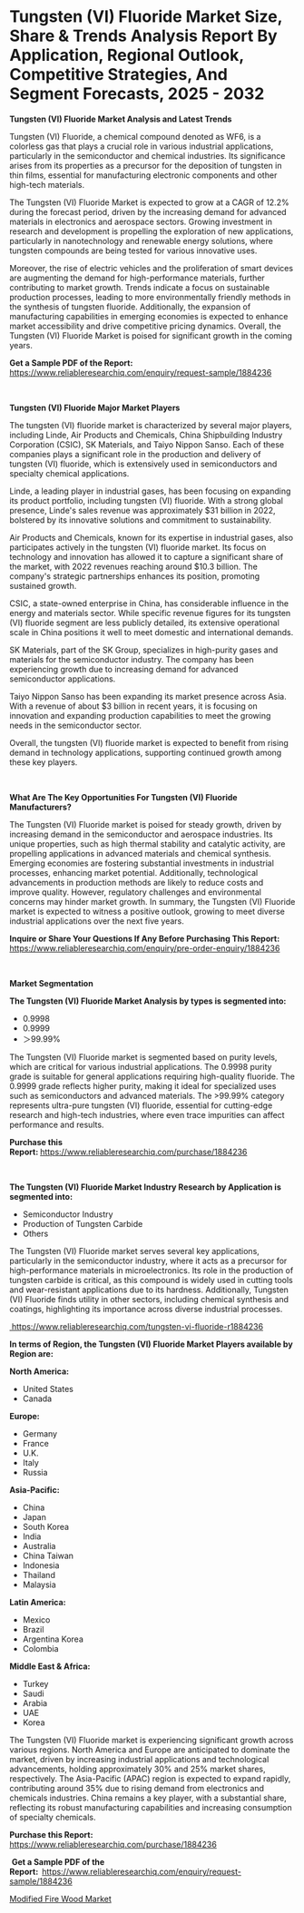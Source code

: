 <p><h1>Tungsten (VI) Fluoride Market Size, Share & Trends Analysis Report By Application, Regional Outlook, Competitive Strategies, And Segment Forecasts, 2025 - 2032</h1></p><p><strong>Tungsten (VI) Fluoride Market Analysis and Latest Trends</strong></p>
<p><p>Tungsten (VI) Fluoride, a chemical compound denoted as WF6, is a colorless gas that plays a crucial role in various industrial applications, particularly in the semiconductor and chemical industries. Its significance arises from its properties as a precursor for the deposition of tungsten in thin films, essential for manufacturing electronic components and other high-tech materials.</p><p>The Tungsten (VI) Fluoride Market is expected to grow at a CAGR of 12.2% during the forecast period, driven by the increasing demand for advanced materials in electronics and aerospace sectors. Growing investment in research and development is propelling the exploration of new applications, particularly in nanotechnology and renewable energy solutions, where tungsten compounds are being tested for various innovative uses. </p><p>Moreover, the rise of electric vehicles and the proliferation of smart devices are augmenting the demand for high-performance materials, further contributing to market growth. Trends indicate a focus on sustainable production processes, leading to more environmentally friendly methods in the synthesis of tungsten fluoride. Additionally, the expansion of manufacturing capabilities in emerging economies is expected to enhance market accessibility and drive competitive pricing dynamics. Overall, the Tungsten (VI) Fluoride Market is poised for significant growth in the coming years.</p></p>
<p><strong>Get a Sample PDF of the Report:&nbsp;</strong> <a href="https://www.reliableresearchiq.com/enquiry/request-sample/1884236?utm_campaign=1088&utm_medium=2&utm_source=Github&utm_content=ia&utm_term=04022025&utm_id=tungsten-vi-fluoride">https://www.reliableresearchiq.com/enquiry/request-sample/1884236</a></p>
<p>&nbsp;</p>
<p><strong>Tungsten (VI) Fluoride Major Market Players</strong></p>
<p><p>The tungsten (VI) fluoride market is characterized by several major players, including Linde, Air Products and Chemicals, China Shipbuilding Industry Corporation (CSIC), SK Materials, and Taiyo Nippon Sanso. Each of these companies plays a significant role in the production and delivery of tungsten (VI) fluoride, which is extensively used in semiconductors and specialty chemical applications.</p><p>Linde, a leading player in industrial gases, has been focusing on expanding its product portfolio, including tungsten (VI) fluoride. With a strong global presence, Linde's sales revenue was approximately $31 billion in 2022, bolstered by its innovative solutions and commitment to sustainability.</p><p>Air Products and Chemicals, known for its expertise in industrial gases, also participates actively in the tungsten (VI) fluoride market. Its focus on technology and innovation has allowed it to capture a significant share of the market, with 2022 revenues reaching around $10.3 billion. The company's strategic partnerships enhances its position, promoting sustained growth.</p><p>CSIC, a state-owned enterprise in China, has considerable influence in the energy and materials sector. While specific revenue figures for its tungsten (VI) fluoride segment are less publicly detailed, its extensive operational scale in China positions it well to meet domestic and international demands.</p><p>SK Materials, part of the SK Group, specializes in high-purity gases and materials for the semiconductor industry. The company has been experiencing growth due to increasing demand for advanced semiconductor applications.</p><p>Taiyo Nippon Sanso has been expanding its market presence across Asia. With a revenue of about $3 billion in recent years, it is focusing on innovation and expanding production capabilities to meet the growing needs in the semiconductor sector.</p><p>Overall, the tungsten (VI) fluoride market is expected to benefit from rising demand in technology applications, supporting continued growth among these key players.</p></p>
<p>&nbsp;</p>
<p><strong>What Are The Key Opportunities For Tungsten (VI) Fluoride Manufacturers?</strong></p>
<p><p>The Tungsten (VI) Fluoride market is poised for steady growth, driven by increasing demand in the semiconductor and aerospace industries. Its unique properties, such as high thermal stability and catalytic activity, are propelling applications in advanced materials and chemical synthesis. Emerging economies are fostering substantial investments in industrial processes, enhancing market potential. Additionally, technological advancements in production methods are likely to reduce costs and improve quality. However, regulatory challenges and environmental concerns may hinder market growth. In summary, the Tungsten (VI) Fluoride market is expected to witness a positive outlook, growing to meet diverse industrial applications over the next five years.</p></p>
<p><strong>Inquire or Share Your Questions If Any Before Purchasing This Report:</strong> <a href="https://www.reliableresearchiq.com/enquiry/pre-order-enquiry/1884236?utm_campaign=1088&utm_medium=2&utm_source=Github&utm_content=ia&utm_term=04022025&utm_id=tungsten-vi-fluoride">https://www.reliableresearchiq.com/enquiry/pre-order-enquiry/1884236</a></p>
<p>&nbsp;</p>
<p><strong>Market Segmentation</strong></p>
<p><strong>The Tungsten (VI) Fluoride Market Analysis by types is segmented into:</strong></p>
<p><ul><li>0.9998</li><li>0.9999</li><li>＞99.99%</li></ul></p>
<p><p>The Tungsten (VI) Fluoride market is segmented based on purity levels, which are critical for various industrial applications. The 0.9998 purity grade is suitable for general applications requiring high-quality fluoride. The 0.9999 grade reflects higher purity, making it ideal for specialized uses such as semiconductors and advanced materials. The >99.99% category represents ultra-pure tungsten (VI) fluoride, essential for cutting-edge research and high-tech industries, where even trace impurities can affect performance and results.</p></p>
<p><strong>Purchase this Report:&nbsp;</strong><a href="https://www.reliableresearchiq.com/purchase/1884236?utm_campaign=1088&utm_medium=2&utm_source=Github&utm_content=ia&utm_term=04022025&utm_id=tungsten-vi-fluoride">https://www.reliableresearchiq.com/purchase/1884236</a></p>
<p>&nbsp;</p>
<p><strong>The Tungsten (VI) Fluoride Market Industry Research by Application is segmented into:</strong></p>
<p><ul><li>Semiconductor Industry</li><li>Production of Tungsten Carbide</li><li>Others</li></ul></p>
<p><p>The Tungsten (VI) Fluoride market serves several key applications, particularly in the semiconductor industry, where it acts as a precursor for high-performance materials in microelectronics. Its role in the production of tungsten carbide is critical, as this compound is widely used in cutting tools and wear-resistant applications due to its hardness. Additionally, Tungsten (VI) Fluoride finds utility in other sectors, including chemical synthesis and coatings, highlighting its importance across diverse industrial processes.</p></p>
<p><a href="https://www.reliableresearchiq.com/tungsten-vi-fluoride-r1884236?utm_campaign=1088&utm_medium=2&utm_source=Github&utm_content=ia&utm_term=04022025&utm_id=tungsten-vi-fluoride">&nbsp;https://www.reliableresearchiq.com/tungsten-vi-fluoride-r1884236</a></p>
<p><strong>In terms of Region, the Tungsten (VI) Fluoride Market Players available by Region are:</strong></p>
<p>
    <p> <strong> North America: </strong>
        <ul>
            <li>United States</li>
            <li>Canada</li>
        </ul>
        </p> 
    <p> <strong> Europe: </strong>
        <ul>
            <li>Germany</li>
            <li>France</li>
            <li>U.K.</li>
            <li>Italy</li>
            <li>Russia</li>
        </ul>
        </p> 
    <p> <strong> Asia-Pacific: </strong>
        <ul>
            <li>China</li>
            <li>Japan</li>
            <li>South Korea</li>
            <li>India</li>
            <li>Australia</li>
            <li>China Taiwan</li>
            <li>Indonesia</li>
            <li>Thailand</li>
            <li>Malaysia</li>
        </ul>
        </p> 
    <p> <strong> Latin America: </strong>
        <ul>
            <li>Mexico</li>
            <li>Brazil</li>
            <li>Argentina Korea</li>
            <li>Colombia</li>
        </ul>
        </p> 
    <p> <strong> Middle East & Africa: </strong>
        <ul>
            <li>Turkey</li>
            <li>Saudi</li>
            <li>Arabia</li>
            <li>UAE</li>
            <li>Korea</li>
        </ul>
    </p>
    </p>
<p><p>The Tungsten (VI) Fluoride market is experiencing significant growth across various regions. North America and Europe are anticipated to dominate the market, driven by increasing industrial applications and technological advancements, holding approximately 30% and 25% market shares, respectively. The Asia-Pacific (APAC) region is expected to expand rapidly, contributing around 35% due to rising demand from electronics and chemicals industries. China remains a key player, with a substantial share, reflecting its robust manufacturing capabilities and increasing consumption of specialty chemicals.</p></p>
<p><strong>Purchase this Report: </strong><a href="https://www.reliableresearchiq.com/purchase/1884236?utm_campaign=1088&utm_medium=2&utm_source=Github&utm_content=ia&utm_term=04022025&utm_id=tungsten-vi-fluoride">https://www.reliableresearchiq.com/purchase/1884236</a></p>
<p>&nbsp;<strong>Get a Sample PDF of the Report:&nbsp;&nbsp;</strong><a href="https://www.reliableresearchiq.com/enquiry/request-sample/1884236?utm_campaign=1088&utm_medium=2&utm_source=Github&utm_content=ia&utm_term=04022025&utm_id=tungsten-vi-fluoride">https://www.reliableresearchiq.com/enquiry/request-sample/1884236</a></p>
<p><strong></strong></p>
<p><p><a href="https://github.com/muvdibezuh/Market-Research-Report-List-1/blob/main/modified-fire-wood-market.md?utm_campaign=1088&utm_medium=2&utm_source=Github&utm_content=ia&utm_term=04022025&utm_id=tungsten-vi-fluoride">Modified Fire Wood Market</a></p></p>